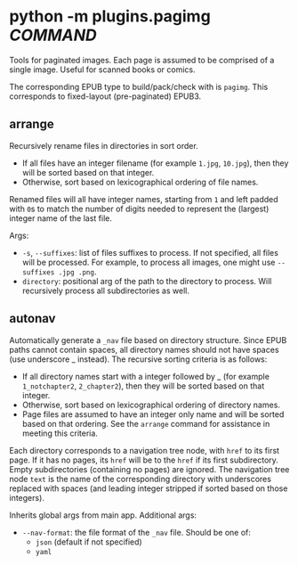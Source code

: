 # python -m plugins.pagimg *COMMAND*

Tools for paginated images. Each page is assumed to be comprised of a single image. Useful for scanned books or comics.

The corresponding EPUB type to build/pack/check with is `pagimg`. This corresponds to fixed-layout (pre-paginated) EPUB3.

## arrange

Recursively rename files in directories in sort order.

* If all files have an integer filename (for example `1.jpg`, `10.jpg`), then they will be sorted based on that integer.
* Otherwise, sort based on lexicographical ordering of file names.

Renamed files will all have integer names, starting from `1` and left padded with `0`s to match the number of digits needed to represent the (largest) integer name of the last file.

Args:
* `-s`, `--suffixes`: list of files suffixes to process. If not specified, all files will be processed. For example, to process all images, one might use `--suffixes .jpg .png`.
* `directory`: positional arg of the path to the directory to process. Will recursively process all subdirectories as well.

## autonav

Automatically generate a `_nav` file based on directory structure. Since EPUB paths cannot contain spaces, all directory names should not have spaces (use underscore _ instead). The recursive sorting criteria is as follows:

* If all directory names start with a integer followed by _ (for example `1_notchapter2`, `2_chapter2`), then they will be sorted based on that integer.
* Otherwise, sort based on lexicographical ordering of directory names.
* Page files are assumed to have an integer only name and will be sorted based on that ordering. See the `arrange` command for assistance in meeting this criteria.

Each directory corresponds to a navigation tree node, with `href` to its first page. If it has no pages, its `href` will be to the `href` if its first subdirectory. Empty subdirectories (containing no pages) are ignored. The navigation tree node `text` is the name of the corresponding directory with underscores replaced with spaces (and leading integer stripped if sorted based on those integers).

Inherits global args from main app. Additional args:
* `--nav-format`: the file format of the `_nav` file. Should be one of:
    * `json` (default if not specified)
    * `yaml`